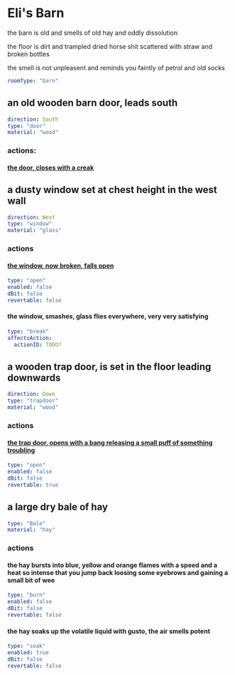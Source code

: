 # Eli's Barn

the barn is old and smells of old hay and oddly dissolution

the floor is dirt and trampled dried horse shit scattered with straw and broken bottles

the smell is not unpleasent and reminds you faintly of petrol and old socks

```yaml
roomType: "barn"
```

## an old wooden barn door, leads south

```yaml
direction: South
type: "door"
material: "wood"
```

### actions:

#### [the door, closes with a creak](bensons-plain.md)

## a dusty window set at chest height in the west wall

```yaml
direction: West
type: "window"
material: "glass"
```

### actions
<!-- this implies that the window is closed and not broken -->
<!-- i.e. when it gets opened by chaining to break -->
<!-- the following description will be generated -->
#### [the window, now broken, falls open](elis-forge.md)

```yaml
type: "open"
enabled: false
dBit: false
revertable: false
```

<!-- the break action when triggered generates the following description -->
<!-- needs to manually linked to the open action in the config -->
#### the window, smashes, glass flies everywhere, very very satisfying

```yaml
type: "break"
affectsAction:
  actionID: TODO?
```

## a wooden trap door, is set in the floor leading downwards

```yaml
direction: Down
type: "trapdoor"
material: "wood"
```

### actions

#### [the trap door, opens with a bang releasing a small puff of something troubling](elis-basement.md)

```yaml
type: "open"
enabled: false
dBit: false
revertable: true
```

## a large dry bale of hay

```yaml
type: "Bale"
material: "hay"
```

### actions

#### the hay bursts into blue, yellow and orange flames with a speed and a heat so intense that you jump back loosing some eyebrows and gaining a small bit of wee
<!-- enabled via the soak action -->
```yaml
type: "burn"
enabled: false
dBit: false
revertable: false
```

#### the hay soaks up the volatile liquid with gusto, the air smells potent
<!-- this needs connecting to the burn action in the generated config -->
```yaml
type: "soak"
enabled: true
dBit: false
revertable: false
```

